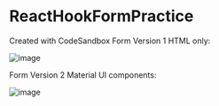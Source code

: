 # ReactHookFormPractice
Created with CodeSandbox
Form Version 1 HTML only: 

![image](https://user-images.githubusercontent.com/112565472/214645704-b360b98e-6640-4b92-a5c0-f59bc854d850.png)

Form Version 2 Material UI components:

![image](https://user-images.githubusercontent.com/112565472/214645811-8c73caed-8c34-4cb9-9f93-5f475d54887d.png)
